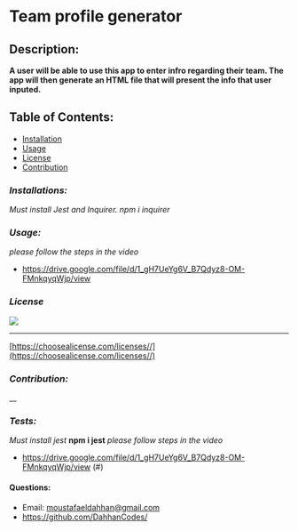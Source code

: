 
  # **Team profile generator**

  ## **Description:**
 **A user will be able to use this app to enter infro regarding their team. The app will then generate an HTML file that will present the info that user inputed.**

  ## Table of Contents:
   - [Installation](#installion)
   - [Usage](#usage)
   - [License](#license)
   - [Contribution](#contribution)

  ### *Installations:*

  _Must install Jest and Inquirer._
  _npm i inquirer_

  ### *Usage:*
  _please follow the steps in the video_
  - https://drive.google.com/file/d/1_gH7UeYg6V_B7Qdyz8-OM-FMnkqyqWjp/view

  ### *License*
  
  
  ![](https://img.shields.io/badge/license--green)
  
  
  ******

  
  [https://choosealicense.com/licenses//](https://choosealicense.com/licenses//)
  

  
  
  ### *Contribution:*
  __

  ### *Tests:*
  _Must install jest_
  __npm i jest__
  _please follow steps in the video_
  - https://drive.google.com/file/d/1_gH7UeYg6V_B7Qdyz8-OM-FMnkqyqWjp/view
  (#)

  #### Questions:
 - Email: moustafaeldahhan@gmail.com
 - https://github.com/DahhanCodes/

